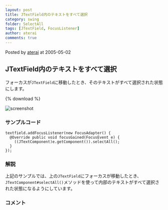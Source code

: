 ```yaml
---
layout: post
title: JTextField内のテキストをすべて選択
category: swing
folder: SelectAll
tags: [JTextField, FocusListener]
author: aterai
comments: true
---
```


Posted by [aterai](http://terai.xrea.jp/aterai.html) at 2005-05-02

## JTextField内のテキストをすべて選択
フォーカスが`JTextField`に移動したとき、そのテキストがすべて選択された状態にします。

{% download %}

![screenshot](https://lh6.googleusercontent.com/_9Z4BYR88imo/TQTSvQx8j-I/AAAAAAAAAjQ/iXgBbTGTGuw/s800/SelectAll.png)

### サンプルコード
<pre class="prettyprint"><code>textfield.addFocusListener(new FocusAdapter() {
  @Override public void focusGained(FocusEvent e) {
    ((JTextComponent)e.getComponent()).selectAll();
  }
});
</code></pre>

### 解説
上記のサンプルでは、上の`JTextField`にフォーカスが移動したとき、`JTextComponent#selectAll()`メソッドを使って内部のテキストがすべて選択された状態になるようにしています。

### コメント
